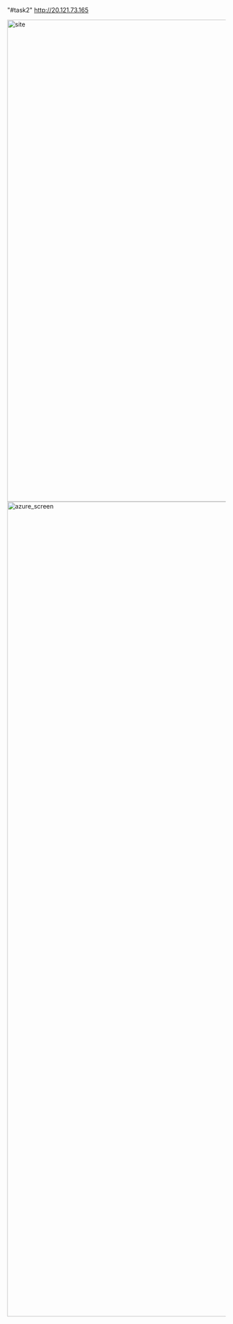 "#task2" 
http://20.121.73.165

<img width="1110" alt="site" src="https://user-images.githubusercontent.com/97960831/220979602-97fe342b-6ba9-4e77-a51f-dcb0e976016f.png">


<img width="1877" alt="azure_screen" src="https://user-images.githubusercontent.com/97960831/220979632-f730f133-bbfa-4075-a60c-a161bf99a2ca.png">
